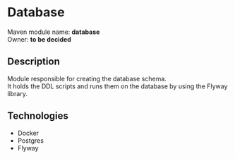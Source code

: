 # Database

Maven module name: __database__\
Owner: __to be decided__

## Description

Module responsible for creating the database schema.\
It holds the DDL scripts and runs them on the database by using the Flyway library.

## Technologies
- Docker
- Postgres
- Flyway
